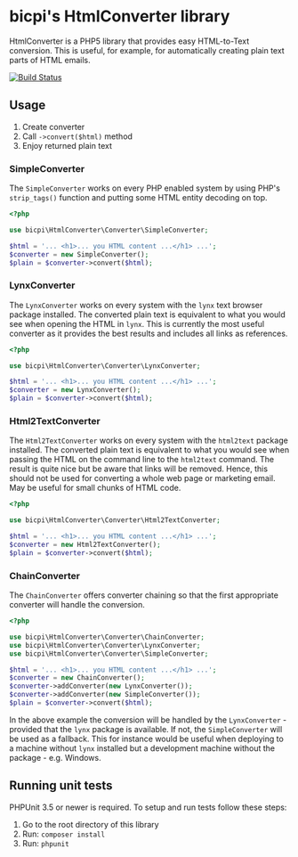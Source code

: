 # bicpi's HtmlConverter library

HtmlConverter is a PHP5 library that provides easy HTML-to-Text conversion. This is useful, for example, for
automatically creating plain text parts of HTML emails.

[![Build Status](https://secure.travis-ci.org/bicpi/HtmlConverter.png)](http://travis-ci.org/bicpi/HtmlConverter)

## Usage

1. Create converter
2. Call `->convert($html)` method
3. Enjoy returned plain text

### SimpleConverter

The `SimpleConverter` works on every PHP enabled system by using PHP's `strip_tags()` function and putting some HTML
entity decoding on top.

```php
<?php

use bicpi\HtmlConverter\Converter\SimpleConverter;

$html = '... <h1>... you HTML content ...</h1> ...';
$converter = new SimpleConverter();
$plain = $converter->convert($html);
```

### LynxConverter

The `LynxConverter` works on every system with the `lynx` text browser package installed. The converted plain text
is equivalent to what you would see when opening the HTML in `lynx`. This is currently the most useful converter as
it provides the best results and includes all links as references.

```php
<?php

use bicpi\HtmlConverter\Converter\LynxConverter;

$html = '... <h1>... you HTML content ...</h1> ...';
$converter = new LynxConverter();
$plain = $converter->convert($html);
```

### Html2TextConverter

The `Html2TextConverter` works on every system with the `html2text` package installed. The converted plain text
is equivalent to what you would see when passing the HTML on the command line to the `html2text` command. The result
is quite nice but be aware that links will be removed. Hence, this should not be used for converting a whole web page
or marketing email. May be useful for small chunks of HTML code.

```php
<?php

use bicpi\HtmlConverter\Converter\Html2TextConverter;

$html = '... <h1>... you HTML content ...</h1> ...';
$converter = new Html2TextConverter();
$plain = $converter->convert($html);
```

### ChainConverter

The `ChainConverter` offers converter chaining so that the first appropriate converter will handle the conversion.

```php
<?php

use bicpi\HtmlConverter\Converter\ChainConverter;
use bicpi\HtmlConverter\Converter\LynxConverter;
use bicpi\HtmlConverter\Converter\SimpleConverter;

$html = '... <h1>... you HTML content ...</h1> ...';
$converter = new ChainConverter();
$converter->addConverter(new LynxConverter());
$converter->addConverter(new SimpleConverter());
$plain = $converter->convert($html);
```
In the above example the conversion will be handled by the `LynxConverter` - provided that the `lynx` package is
available. If not, the `SimpleConverter` will be used as a fallback. This for instance would be useful when deploying
to a machine without `lynx` installed but a development machine without the package - e.g. Windows.

## Running unit tests

PHPUnit 3.5 or newer is required. To setup and run tests follow these steps:

1. Go to the root directory of this library
2. Run: `composer install`
3. Run: `phpunit`
